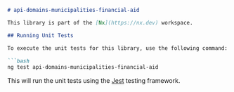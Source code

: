 ```markdown
# api-domains-municipalities-financial-aid

This library is part of the [Nx](https://nx.dev) workspace.

## Running Unit Tests

To execute the unit tests for this library, use the following command:

```bash
ng test api-domains-municipalities-financial-aid
```

This will run the unit tests using the [Jest](https://jestjs.io) testing framework.
```